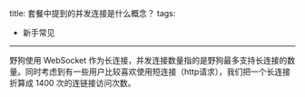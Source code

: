 title: 套餐中提到的并发连接是什么概念？
tags:
- 新手常见
---
野狗使用 WebSocket 作为长连接，并发连接数量指的是野狗最多支持长连接的数量。同时考虑到有一些用户比较喜欢使用短连接（http请求），我们把一个长连接折算成 1400 次的连链接访问次数。
